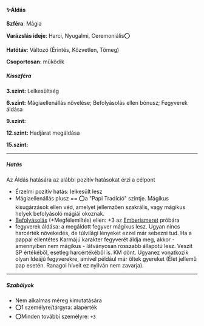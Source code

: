 #### ✨Áldás

**Szféra**: Mágia

**Varázslás ideje**: Harci, Nyugalmi, Ceremoniális⭕

**Hatótáv**: Változó (Érintés, Közvetlen, Tömeg)

**Csoportosan**: működik 

##### Kisszféra

**3.szint:** Lelkesültség

**6.szint:** Mágiaellenállás növelése; Befolyásolás ellen bónusz; Fegyverek áldása

**9.szint:** 

**12.szint:** Hadjárat megáldása

**15.szint:** 

---
##### Hatás

Az Áldás hatására az alábbi pozitív hatásokat érzi a célpont

 - Érzelmi pozitív hatás: lelkesült lesz
 - Mágiaellenállás plusz == ⭕a "Papi Tradíció" szintje. Mágikus kisugárzások ellen véd, amelyet jellemzően szakrális, vagy mágikus helyek befolyásoló mágiái okoznak.
 - [Befolyásolás](../kepzettsegek.primer.altalanos/befolyasolas.md) (+Megfélemlítés) ellen: +3 az [Emberismeret](../kepzettsegek.primer.altalanos/emberismeret.md) próbára
 - fegyverek áldása: a megáldott fegyver mágikus lesz. Ugyan nincs harcérték növekedés, de túlvilági lényeket ezzel már sebezni tud. Ha a pappal ellentétes Karmájú karakter fegyverét áldja meg, akkor - amennyiben nem mágikus - látványosan rosszabb állapotú lesz. Veszít SP értékéből, esetleg harcértékéből is. KM dönt. Ugyanez vonatkozik olyan Ideájú fegyverekre, amivel például már öltek gyereket (Élet jellemű pap esetén. Ranagol híveit ez nyilván nem zavarja).

---
##### Szabályok

- Nem alkalmas méreg kimutatására
- ⭕1 személyre/tárgyra: alapérték
- ⭕Minden további személyre: `+3`
